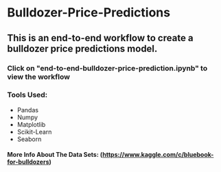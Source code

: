 # Bulldozer-Price-Predictions

## This is an end-to-end workflow to create a bulldozer price predictions model.

### Click on "end-to-end-bulldozer-price-prediction.ipynb" to view the workflow

### Tools Used:
- Pandas
- Numpy
- Matplotlib
- Scikit-Learn
- Seaborn

#### More Info About The Data Sets: (https://www.kaggle.com/c/bluebook-for-bulldozers)
